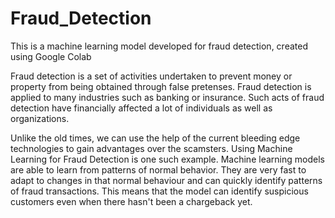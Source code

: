 # Fraud_Detection
This is a machine learning model developed for fraud detection, created using Google Colab

Fraud detection is a set of activities undertaken to prevent money or property from being obtained through false pretenses. Fraud detection is applied to many industries such as banking or insurance. Such acts of fraud detection have financially affected a lot of individuals as well as organizations.

Unlike the old times, we can use the help of the current bleeding edge technologies to gain advantages over the scamsters. Using Machine Learning for Fraud Detection is one such example. Machine learning models are able to learn from patterns of normal behavior. They are very fast to adapt to changes in that normal behaviour and can quickly identify patterns of fraud transactions. This means that the model can identify suspicious customers even when there hasn't been a chargeback yet.
